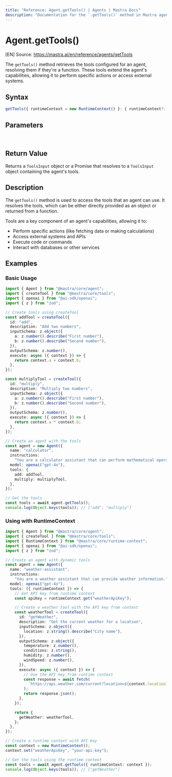 ```yaml
---
title: "Reference: Agent.getTools() | Agents | Mastra Docs"
description: "Documentation for the `.getTools()` method in Mastra agents, which retrieves the tools that the agent can use."
---
```


# Agent.getTools()
[EN] Source: https://mastra.ai/en/reference/agents/getTools

The `getTools()` method retrieves the tools configured for an agent, resolving them if they're a function. These tools extend the agent's capabilities, allowing it to perform specific actions or access external systems.

## Syntax

```typescript
getTools({ runtimeContext = new RuntimeContext() }: { runtimeContext?: RuntimeContext } = {}): ToolsInput | Promise<ToolsInput>
```

## Parameters

<br />
<PropertiesTable
  content={[
    {
      name: "runtimeContext",
      type: "RuntimeContext",
      isOptional: true,
      description:
        "Runtime context for dependency injection and contextual information.",
    },
  ]}
/>

## Return Value

Returns a `ToolsInput` object or a Promise that resolves to a `ToolsInput` object containing the agent's tools.

## Description

The `getTools()` method is used to access the tools that an agent can use. It resolves the tools, which can be either directly provided as an object or returned from a function.

Tools are a key component of an agent's capabilities, allowing it to:

- Perform specific actions (like fetching data or making calculations)
- Access external systems and APIs
- Execute code or commands
- Interact with databases or other services

## Examples

### Basic Usage

```typescript
import { Agent } from "@mastra/core/agent";
import { createTool } from "@mastra/core/tools";
import { openai } from "@ai-sdk/openai";
import { z } from "zod";

// Create tools using createTool
const addTool = createTool({
  id: "add",
  description: "Add two numbers",
  inputSchema: z.object({
    a: z.number().describe("First number"),
    b: z.number().describe("Second number"),
  }),
  outputSchema: z.number(),
  execute: async ({ context }) => {
    return context.a + context.b;
  },
});

const multiplyTool = createTool({
  id: "multiply",
  description: "Multiply two numbers",
  inputSchema: z.object({
    a: z.number().describe("First number"),
    b: z.number().describe("Second number"),
  }),
  outputSchema: z.number(),
  execute: async ({ context }) => {
    return context.a * context.b;
  },
});

// Create an agent with the tools
const agent = new Agent({
  name: "calculator",
  instructions:
    "You are a calculator assistant that can perform mathematical operations.",
  model: openai("gpt-4o"),
  tools: {
    add: addTool,
    multiply: multiplyTool,
  },
});

// Get the tools
const tools = await agent.getTools();
console.log(Object.keys(tools)); // ["add", "multiply"]
```

### Using with RuntimeContext

```typescript
import { Agent } from "@mastra/core/agent";
import { createTool } from "@mastra/core/tools";
import { RuntimeContext } from "@mastra/core/runtime-context";
import { openai } from "@ai-sdk/openai";
import { z } from "zod";

// Create an agent with dynamic tools
const agent = new Agent({
  name: "weather-assistant",
  instructions:
    "You are a weather assistant that can provide weather information.",
  model: openai("gpt-4o"),
  tools: ({ runtimeContext }) => {
    // Get API key from runtime context
    const apiKey = runtimeContext.get("weatherApiKey");

    // Create a weather tool with the API key from context
    const weatherTool = createTool({
      id: "getWeather",
      description: "Get the current weather for a location",
      inputSchema: z.object({
        location: z.string().describe("City name"),
      }),
      outputSchema: z.object({
        temperature: z.number(),
        conditions: z.string(),
        humidity: z.number(),
        windSpeed: z.number(),
      }),
      execute: async ({ context }) => {
        // Use the API key from runtime context
        const response = await fetch(
          `https://api.weather.com/current?location=${context.location}&apiKey=${apiKey}`,
        );
        return response.json();
      },
    });

    return {
      getWeather: weatherTool,
    };
  },
});

// Create a runtime context with API key
const context = new RuntimeContext();
context.set("weatherApiKey", "your-api-key");

// Get the tools using the runtime context
const tools = await agent.getTools({ runtimeContext: context });
console.log(Object.keys(tools)); // ["getWeather"]
```


